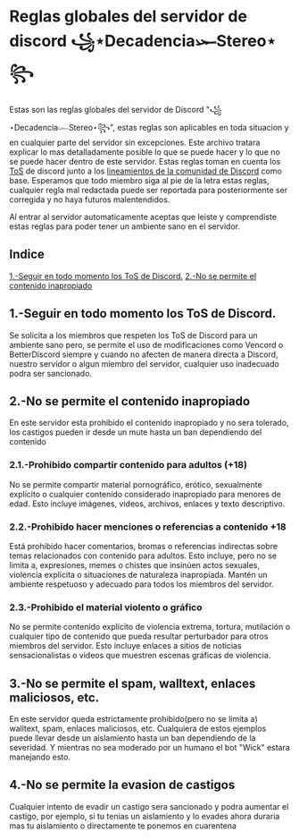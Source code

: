 # Reglas globales del servidor de discord ꧁⋆Decadencia𓆱Stereo⋆꧂

Estas son las reglas globales del servidor de Discord "꧁⋆Decadencia𓆱Stereo⋆꧂", estas reglas son aplicables en toda situacion y en cualquier parte del servidor sin excepciones. Este archivo tratara
 explicar lo mas detalladamente posible lo que se puede hacer y lo que no se puede hacer dentro de este servidor. Estas reglas toman en cuenta los [ToS](https://discord.com/terms) de discord junto a los
  [lineamientos de la comunidad de Discord](https://discord.com/guidelines) como base. Esperamos que todo miembro siga al pie de la letra estas reglas, cualquier regla mal redactada 
  puede ser reportada para posteriormente ser corregida y no haya futuros malentendidos.

  Al entrar al servidor automaticamente aceptas que leiste y comprendiste estas reglas para poder tener un ambiente sano en el servidor.

  ## Indice

  [1.-Seguir en todo momento los ToS de Discord.](https://github.com/papu163/Decadencia-stereo/edit/main/Reglas.md#1-seguir-en-todo-momento-los-tos-de-discord)
  [2.-No se permite el contenido inapropiado](https://github.com/papu163/Decadencia-stereo/edit/main/Reglas.md#2-no-se-permite-el-contenido-inapropiado)

  ## 1.-Seguir en todo momento los ToS de Discord.
  Se solicita a los miembros que respeten los ToS de Discord para un ambiente sano pero, se permite el uso de modificaciones como Vencord o BetterDiscord siempre y cuando no afecten de manera directa a
   Discord, nuestro servidor o algun miembro del servidor, cualquier uso inadecuado podra ser sancionado.

  ## 2.-No se permite el contenido inapropiado
  En este servidor esta prohibido el contenido inapropiado y no sera tolerado, los castigos pueden ir desde un mute hasta un ban dependiendo del contenido
  ### 2.1.-Prohibido compartir contenido para adultos (+18)
  No se permite compartir material pornográfico, erótico, sexualmente explícito o cualquier contenido considerado inapropiado para menores de edad. Esto incluye imágenes, videos, archivos, enlaces y texto descriptivo.
  ### 2.2.-Prohibido hacer menciones o referencias a contenido +18
  Está prohibido hacer comentarios, bromas o referencias indirectas sobre temas relacionados con contenido para adultos. Esto incluye, pero no se limita a, expresiones, memes  o chistes que insinúen actos sexuales, violencia explícita o situaciones de naturaleza inapropiada. Mantén un ambiente respetuoso y adecuado para todos los miembros del servidor.
  ### 2.3.-Prohibido el material violento o gráfico
  No se permite contenido explícito de violencia extrema, tortura, mutilación o cualquier tipo de contenido que pueda resultar perturbador para otros miembros del servidor. Esto incluye enlaces a sitios de noticias sensacionalistas o videos que muestren escenas gráficas de violencia.

  ## 3.-No se permite el spam, walltext, enlaces maliciosos, etc.
  En este servidor queda estrictamente prohibido(pero no se limita a) walltext, spam, enlaces maliciosos, etc. Cualquiera de estos ejemplos puede llevar desde un aislamiento hasta un ban dependiendo de la severidad. Y mientras no sea moderado por un humano
   el bot "Wick" estara manejando esto.

  ## 4.-No se permite la evasion de castigos
  Cualquier intento de evadir un castigo sera sancionado y podra aumentar el castigo, por ejemplo, si tu tenias un aislamiento y lo evades ahora duraria mas tu aislamiento o directamente te ponemos en cuarentena
